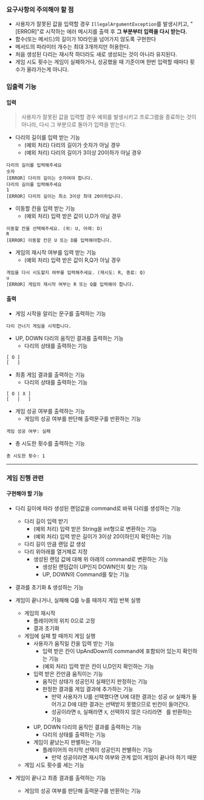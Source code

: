 ### 요구사항의 주의해야 할 점
- 사용자가 잘못된 값을 입력할 경우 `IllegalArgumentException`를 발생시키고, "[ERROR]"로 시작하는 에러 메시지를 출력 후 **그 부분부터 입력을 다시 받는다.**
- 함수(또는 메서드)의 길이가 10라인을 넘어가지 않도록 구현한다
- 메서드의 파라미터 개수는 최대 3개까지만 허용한다.
- 처음 생성된 다리는 재시작 하더라도 새로 생성되는 것이 아니라 유지된다.
- 게임 시도 횟수는 게임이 실패하거나, 성공했을 때 기준이며 한번 입력할 때마다 횟수가 올라가는게 아니다.


### 입출력 기능

#### 입력
> 사용자가 잘못된 값을 입력할 경우 예외를 발생시키고 프로그램을 종료하는 것이 아니라, 다시 그 부분으로 돌아가 입력을 받는다. 

- 다리의 길이를 입력 받는 기능
    - (예외 처리) 다리의 길이가 숫자가 아닐 경우
    - (예외 처리) 다리의 길이가 3이상 20이하가 아닐 경우
```
다리의 길이를 입력해주세요
숫자
[ERROR] 다리의 길이는 숫자여야 합니다.
다리의 길이를 입력해주세요
1
[ERROR] 다리의 길이는 최소 3이상 최대 20이하입니다.
```
- 이동할 칸을 입력 받는 기능
    - (예외 처리) 입력 받은 값이 U,D가 아닐 경우
```
이동할 칸을 선택해주세요. (위: U, 아래: D)
R
[ERROR] 이동할 칸은 U 또는 D를 입력해야합니다.
```  
- 게임의 재시작 여부를 입력 받는 기능
    - (예외 처리) 입력 받은 값이 R,Q가 아닐 경우
```
게임을 다시 시도할지 여부를 입력해주세요. (재시도: R, 종료: Q)
u
[ERROR] 게임의 재시작 여부는 R 또는 Q를 입력해야 합니다.
```

#### 출력

- 게임 시작을 알리는 문구를 출력하는 기능
```
다리 건너기 게임을 시작합니다.
```
- UP, DOWN 다리의 움직인 결과를 출력하는 기능
    - 다리의 상태를 출력하는 기능
```
[ O ]
[   ]
```
- 최종 게임 결과를 출력하는 기능
    - 다리의 상태를 출력하는 기능
```
[ O | X ]
[   |   ]
```
- 게임 성공 여부를 출력하는 기능
    - 게임의 성공 여부를 판단해 출력문구를 반환하는 기능
```
게임 성공 여부: 실패
```
- 총 시도한 횟수를 출력하는 기능
```
총 시도한 횟수: 1
```
---
### 게임 진행 관련
#### 구현해야 할 기능
- 다리 길이에 따라 생성된 랜덤값을 command로 바꿔 다리를 생성하는 기능
    - 다리 길이 입력 받기
        - (예외 처리) 입력 받은 String을 int형으로 변환하는 기능
        - (예외 처리) 입력 받은 길이가 3이상 20이하인지 확인하는 기능
    - 다리 길이 만큼 랜덤 값 생성
    - 다리 위아래를 열거체로 지정
         - 생성된 랜덤 값에 대해 위 아래의 command로 변환하는 기능
             - 생성된 랜덤값이 UP인지 DOWN인지 찾는 기능
             - UP, DOWN의 Command를 찾는 기능


- 결과를 초기화 & 생성하는 기능


- 게임이 끝나거나, 실패해 Q를 누를 때까지 게임 반복 실행
    - 게임의 재시작
        - 플레이어의 위치 0으로 고정
        - 결과 초기화
    - 게임에 실패 할 때까지 게임 실행
        - 사용자가 움직일 칸을 입력 받는 기능
            - 입력 받은 칸이 UpAndDown의 command에 포함되어 있는지 확인하는 기능
            - (예외 처리) 입력 받은 칸이 U,D인지 확인하는 기능
        - 입력 받은 칸만큼 움직이는 기능
            - 움직인 상태가 성공인지 실패인지 판정하는 기능
            - 판정한 결과를 게임 결과에 추가하는 기능
                - 만약 사용자가 U를 선택했다면 U에 대한 결과는 성공 or 실패가 들어가고 D에 대한 결과는 선택받지 못했으므로 빈칸이 들어간다.
                - 성공이라면 `O`, 실패라면 `X`, 선택하지 않은 다리라면 ` `를 반환하는 기능
        - UP, DOWN 다리의 움직인 결과를 출력하는 기능
            - 다리의 상태를 출력하는 기능
        - 게임이 끝났는지 판별하는 기능
            - 플레이어의 마지막 선택이 성공인지 판별하는 기능
                - 만약 성공이라면 재시작 여부와 관계 없이 게임이 끝나야 하기 때문
    - 게임 시도 횟수를 세는 기능


- 게임이 끝나고 최종 결과를 출력하는 기능
    - 게임의 성공 여부를 판단해 출력문구를 반환하는 기능
